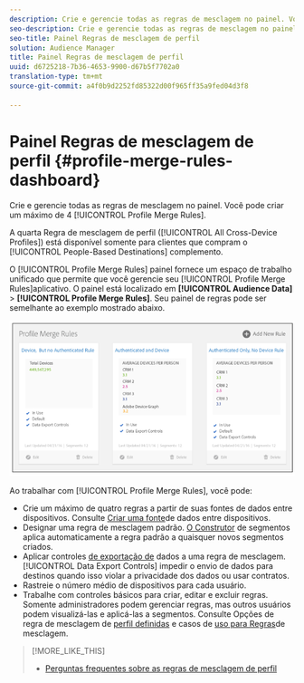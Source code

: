 ```yaml
---
description: Crie e gerencie todas as regras de mesclagem no painel. Você pode criar um máximo de quatro Regras de mesclagem de perfil.
seo-description: Crie e gerencie todas as regras de mesclagem no painel. Você pode criar um máximo de quatro Regras de mesclagem de perfil.
seo-title: Painel Regras de mesclagem de perfil
solution: Audience Manager
title: Painel Regras de mesclagem de perfil
uuid: d6725218-7b36-4653-9900-d67b5f7702a0
translation-type: tm+mt
source-git-commit: a4f0b9d2252fd85322d00f965ff35a9fed04d3f8

---
```



# Painel Regras de mesclagem de perfil {#profile-merge-rules-dashboard}

Crie e gerencie todas as regras de mesclagem no painel. Você pode criar um máximo de 4 [!UICONTROL Profile Merge Rules].

A quarta Regra de mesclagem de perfil ([!UICONTROL All Cross-Device Profiles]) está disponível somente para clientes que compram o [!UICONTROL People-Based Destinations] complemento.

O [!UICONTROL Profile Merge Rules] painel fornece um espaço de trabalho unificado que permite que você gerencie seu [!UICONTROL Profile Merge Rules]aplicativo. O painel está localizado em **[!UICONTROL Audience Data]** &gt; **[!UICONTROL Profile Merge Rules]**. Seu painel de regras pode ser semelhante ao exemplo mostrado abaixo.

![](assets/profile-dashboard.png)

Ao trabalhar com [!UICONTROL Profile Merge Rules], você pode:

* Crie um máximo de quatro regras a partir de suas fontes de dados entre dispositivos. Consulte [Criar uma fonte](merge-rules-start.md#create-data-source)de dados entre dispositivos.
* Designar uma regra de mesclagem padrão. [O Construtor](../segments/segment-builder.md) de segmentos aplica automaticamente a regra padrão a quaisquer novos segmentos criados.
* Aplicar controles [de exportação de](../data-export-controls.md) dados a uma regra de mesclagem. [!UICONTROL Data Export Controls] impedir o envio de dados para destinos quando isso violar a privacidade dos dados ou usar contratos.
* Rastreie o número médio de dispositivos para cada usuário.
* Trabalhe com controles básicos para criar, editar e excluir regras. Somente administradores podem gerenciar regras, mas outros usuários podem visualizá-las e aplicá-las a segmentos. Consulte Opções de regra de mesclagem de [perfil definidas](merge-rule-definitions.md) e casos de [uso para Regras](merge-rule-targeting-options.md)de mesclagem.

>[!MORE_LIKE_THIS]
>
>* [Perguntas frequentes sobre as regras de mesclagem de perfil](../../faq/faq-profile-merge.md)

